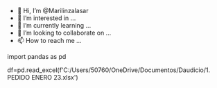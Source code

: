 - 👋 Hi, I’m @Marilinzalasar
- 👀 I’m interested in ...
- 🌱 I’m currently learning ...
- 💞️ I’m looking to collaborate on ...
- 📫 How to reach me ...

<!---
Marilinzalasar/Marilinzalasar is a ✨ special ✨ repository because its `README.md` (this file) appears on your GitHub profile.
You can click the Preview link to take a look at your changes.
--->
import pandas as pd

df=pd.read_excel(f'C:/Users/50760/OneDrive/Documentos/Daudicio/1. PEDIDO ENERO 23.xlsx')
